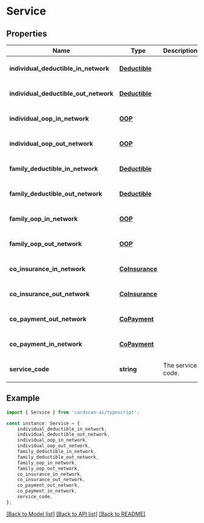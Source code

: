 # Service


## Properties

Name | Type | Description | Notes
------------ | ------------- | ------------- | -------------
**individual_deductible_in_network** | [**Deductible**](Deductible.md) |  | [optional] [default to undefined]
**individual_deductible_out_network** | [**Deductible**](Deductible.md) |  | [optional] [default to undefined]
**individual_oop_in_network** | [**OOP**](OOP.md) |  | [optional] [default to undefined]
**individual_oop_out_network** | [**OOP**](OOP.md) |  | [optional] [default to undefined]
**family_deductible_in_network** | [**Deductible**](Deductible.md) |  | [optional] [default to undefined]
**family_deductible_out_network** | [**Deductible**](Deductible.md) |  | [optional] [default to undefined]
**family_oop_in_network** | [**OOP**](OOP.md) |  | [optional] [default to undefined]
**family_oop_out_network** | [**OOP**](OOP.md) |  | [optional] [default to undefined]
**co_insurance_in_network** | [**CoInsurance**](CoInsurance.md) |  | [optional] [default to undefined]
**co_insurance_out_network** | [**CoInsurance**](CoInsurance.md) |  | [optional] [default to undefined]
**co_payment_out_network** | [**CoPayment**](CoPayment.md) |  | [optional] [default to undefined]
**co_payment_in_network** | [**CoPayment**](CoPayment.md) |  | [optional] [default to undefined]
**service_code** | **string** | The service code. | [optional] [default to undefined]

## Example

```typescript
import { Service } from 'cardscan-ai/typescript';

const instance: Service = {
    individual_deductible_in_network,
    individual_deductible_out_network,
    individual_oop_in_network,
    individual_oop_out_network,
    family_deductible_in_network,
    family_deductible_out_network,
    family_oop_in_network,
    family_oop_out_network,
    co_insurance_in_network,
    co_insurance_out_network,
    co_payment_out_network,
    co_payment_in_network,
    service_code,
};
```

[[Back to Model list]](../README.md#documentation-for-models) [[Back to API list]](../README.md#documentation-for-api-endpoints) [[Back to README]](../README.md)
